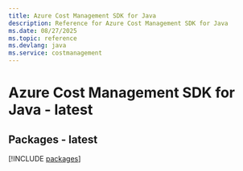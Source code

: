 ```yaml
---
title: Azure Cost Management SDK for Java
description: Reference for Azure Cost Management SDK for Java
ms.date: 08/27/2025
ms.topic: reference
ms.devlang: java
ms.service: costmanagement
---
```

# Azure Cost Management SDK for Java - latest
## Packages - latest
[!INCLUDE [packages](cost-management-index.md)]